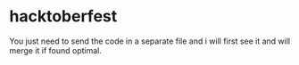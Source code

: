 # hacktoberfest

You just need to send the code in a separate file and i will first see it and will merge it if found optimal.

